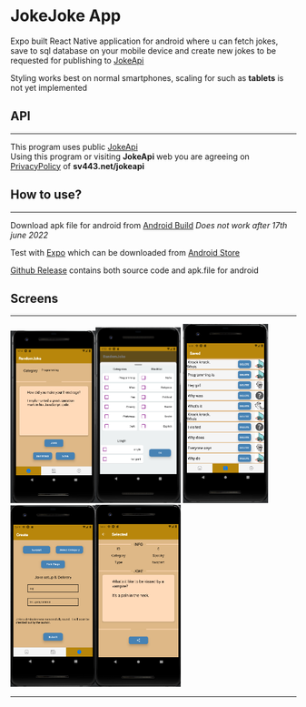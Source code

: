 # JokeJoke App
Expo built React Native application for android where u can fetch jokes, save to sql database on your mobile device and create new jokes to be requested for publishing to [JokeApi](https://sv443.net/jokeapi/v2/)

Styling works best on normal smartphones,  scaling for such as **tablets** is not yet implemented

## API
----
This program uses public [JokeApi](https://sv443.net/jokeapi/v2/)</br>
Using this program or visiting **JokeApi**  web you are agreeing on [PrivacyPolicy](https://sv443.net/privacypolicy/en) of **sv443.net/jokeapi**

## How to use?
----
Download apk file for android from
[Android Build](https://expo.dev/accounts/wepukka/projects/joke_joke/builds/5970d09d-8536-4e0c-83e5-7c57c605cd98) *Does not work after 17th june 2022*

Test with [Expo](https://expo.dev/@wepukka/joke_joke) which can be downloaded from [Android Store](https://play.google.com/store/apps/details?id=host.exp.exponent&hl=fi&gl=US)

[Github Release](https://github.com/wepukka/JokeJoke/releases/tag/v1.0.0) contains both source code and apk.file for android

## Screens
----

<img src="assets/FetchJoke.png" alt="listing" width="150"/><img src="assets/JokeJokeSettings.png" alt="settings" width="150"/> <img src="assets/JokeJokeListing.png" alt="listing" width="150"/><img src="assets/CreateJoke.png" alt="listing" width="150"/><img src="assets/Saved.png" alt="listing" width="150"/>

----


